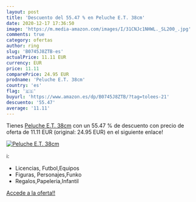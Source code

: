```yaml
---
layout: post
title: 'Descuento del 55.47 % en Peluche E.T. 38cm'
date: 2020-12-17 17:36:50
image: 'https://m.media-amazon.com/images/I/31CNJc1NHWL._SL200_.jpg'
comments: true
category: ofertas
author: ring
slug: 'B0745J8ZTB-es'
actualPrice: 11.11 EUR
currency: EUR
price: 11.11
comparePrice: 24.95 EUR
prodname: 'Peluche E.T. 38cm'
country: 'es'
flag: '🇪🇸'
buyurl: 'https://www.amazon.es/dp/B0745J8ZTB/?tag=tolees-21'
descuento: '55.47'
average: '11.11'
---
```


Tienes [Peluche E.T. 38cm](https://www.amazon.es/dp/B0745J8ZTB/?tag=tolees-21) con un 55.47 % de descuento con precio de oferta de 11.11 EUR (original: 24.95 EUR) en el siguiente enlace!

[![Peluche E.T. 38cm](https://m.media-amazon.com/images/I/31CNJc1NHWL._SL200_.jpg)](https://www.amazon.es/dp/B0745J8ZTB/?tag=tolees-21)

ℹ️:

- Licencias, Futbol,Equipos
- Figuras, Personajes,Funko
- Regalos,Papeleria,Infantil

[Accede a la oferta!!](https://www.amazon.es/dp/B0745J8ZTB/?tag=tolees-21)
